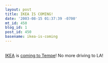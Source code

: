 ```yaml
---
layout: post
title: IKEA IS COMING!
date: '2003-08-15 01:37:39 -0700'
mt_id: 450
blog_id: 1
post_id: 450
basename: ikea-is-coming
---
```

<br /><a href="http://www.ikea.com/">IKEA</a> is <a href="http://www.azcentral.com/business/articles/0814ikea15.html">coming to Tempe</a>! No more driving to LA!<br /><br /><br />
